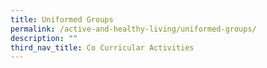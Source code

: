 ```yaml
---
title: Uniformed Groups
permalink: /active-and-healthy-living/uniformed-groups/
description: ""
third_nav_title: Co Curricular Activities
---
```

